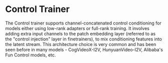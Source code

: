 # Control Trainer

The Control trainer supports channel-concatenated control conditioning for models either using low-rank adapters or full-rank training. It involves adding extra input channels to the patch embedding layer (referred to as the "control injection" layer in finetrainers), to mix conditioning features into the latent stream. This architecture choice is very common and has been seen before in many models - CogVideoX-I2V, HunyuanVideo-I2V, Alibaba's Fun Control models, etc.
